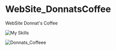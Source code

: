 # WebSite_DonnatsCoffee
WebSite Donnat's Coffee 

![My Skills](https://skillicons.dev/icons?i=html,css,bootstrap)


![Donnats_Coffeee](https://github.com/JokerC0/WebSite_DonnatsCoffee/assets/129913584/b523aabf-0ea3-4348-9a76-5f98cd15d15b)
